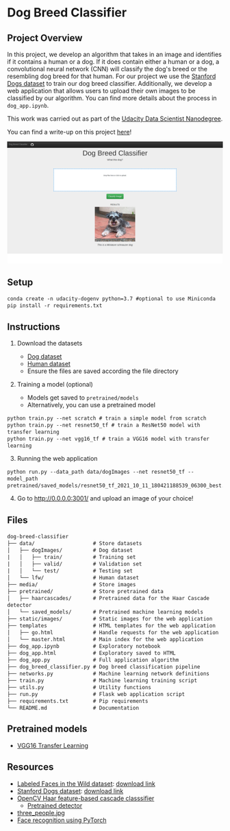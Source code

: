 # Dog Breed Classifier

## Project Overview
In this project, we develop an algorithm that takes in an image and identifies if it contains a human or a dog. If it does contain either a human or a dog, a convolutional neural network (CNN) will classify the dog's breed or the resembling dog breed for that human. For our project we use the [Stanford Dogs dataset](https://s3-us-west-1.amazonaws.com/udacity-aind/dog-project/dogImages.zip) to train our dog breed classifier. Additionally, we develop a web application that allows users to upload their own images to be classified by our algorithm. You can find more details about the process in `dog_app.ipynb`.

This work was carried out as part of the [Udacity Data Scientist Nanodegree](https://www.udacity.com/course/data-scientist-nanodegree--nd025).

You can find a write-up on this project [here](https://aaronlws.medium.com/dog-breed-classification-app-udacity-dsnd-1a117cd90af9)!

![Web app screenshot](/media/webapp_screenshot.png?raw=true)

## Setup
```
conda create -n udacity-dogenv python=3.7 #optional to use Miniconda
pip install -r requirements.txt
```

## Instructions
1. Download the datasets
    * [Dog dataset](https://s3-us-west-1.amazonaws.com/udacity-aind/dog-project/dogImages.zip)
    * [Human dataset](https://s3-us-west-1.amazonaws.com/udacity-aind/dog-project/lfw.zip)
    * Ensure the files are saved according the file directory

2. Training a model (optional)
    * Models get saved to `pretrained/models`
    * Alternatively, you can use a pretrained model
```
python train.py --net scratch # train a simple model from scratch
python train.py --net resnet50_tf # train a ResNet50 model with transfer learning
python train.py --net vgg16_tf # train a VGG16 model with transfer learning
```

3. Running the web application
```
python run.py --data_path data/dogImages --net resnet50_tf --model_path pretrained/saved_models/resnet50_tf_2021_10_11_180421188539_06300_best.pt
```

4. Go to http://0.0.0.0:3001/ and upload an image of your choice!

## Files
```
dog-breed-classifier
├── data/                   # Store datasets
│   ├── dogImages/          # Dog dataset
|   │   ├── train/          # Training set
|   │   ├── valid/          # Validation set
|   │   └── test/           # Testing set
│   └── lfw/                # Human dataset
├── media/                  # Store images
├── pretrained/             # Store pretrained data
│   ├── haarcascades/       # Pretrained data for the Haar Cascade detector
│   └── saved_models/       # Pretrained machine learning models
├── static/images/          # Static images for the web application
├── templates               # HTML templates for the web application
│   ├── go.html             # Handle requests for the web application
│   └── master.html         # Main index for the web application
├── dog_app.ipynb           # Exploratory notebook
├── dog_app.html            # Exploratory saved to HTML
├── dog_app.py              # Full application algorithm
├── dog_breed_classifier.py # Dog breed classification pipeline
├── networks.py             # Machine learning network definitions
├── train.py                # Machine learning training script
├── utils.py                # Utility functions
├── run.py                  # Flask web application script
├── requirements.txt        # Pip requirements
└── README.md               # Documentation
```

## Pretrained models
* [VGG16 Transfer Learning](https://drive.google.com/file/d/1V95M1Aaz9Vd_BDO7pKYavwBRt7HB5dt7/view?usp=sharing)

## Resources
* [Labeled Faces in the Wild dataset](http://vis-www.cs.umass.edu/lfw/): [download link](https://s3-us-west-1.amazonaws.com/udacity-aind/dog-project/lfw.zip)
* [Stanford Dogs dataset](http://vision.stanford.edu/aditya86/ImageNetDogs/): [download link](https://s3-us-west-1.amazonaws.com/udacity-aind/dog-project/dogImages.zip)
* [OpenCV Haar feature-based cascade classsifier](https://en.wikipedia.org/wiki/Haar-like_feature)
    * [Pretrained detector](https://github.com/opencv/opencv/tree/master/data/haarcascades)
* [three_people.jpg](https://www.shutterstock.com/image-photo/horizontal-shot-three-mixed-race-teenagers-1238409808)
* [Face recognition using PyTorch](https://github.com/timesler/facenet-pytorch)